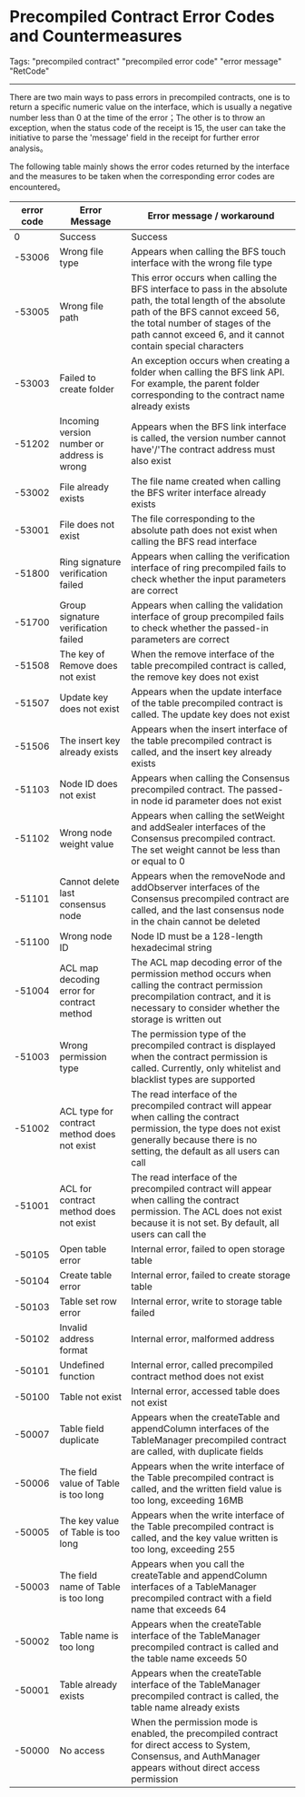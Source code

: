 # Precompiled Contract Error Codes and Countermeasures

Tags: "precompiled contract" "precompiled error code" "error message" "RetCode"

---

There are two main ways to pass errors in precompiled contracts, one is to return a specific numeric value on the interface, which is usually a negative number less than 0 at the time of the error；The other is to throw an exception, when the status code of the receipt is 15, the user can take the initiative to parse the 'message' field in the receipt for further error analysis。

The following table mainly shows the error codes returned by the interface and the measures to be taken when the corresponding error codes are encountered。

| error code| Error Message| Error message / workaround|
|--------|------------------------------|-------------------------------------------------------------------------------------------------------------------------|
| 0      | Success                      | Success|
| -53006 | Wrong file type| Appears when calling the BFS touch interface with the wrong file type|
| -53005 | Wrong file path| This error occurs when calling the BFS interface to pass in the absolute path, the total length of the absolute path of the BFS cannot exceed 56, the total number of stages of the path cannot exceed 6, and it cannot contain special characters|
| -53003 | Failed to create folder| An exception occurs when creating a folder when calling the BFS link API. For example, the parent folder corresponding to the contract name already exists|
| -51202 | Incoming version number or address is wrong| Appears when the BFS link interface is called, the version number cannot have'/'The contract address must also exist|
| -53002 | File already exists| The file name created when calling the BFS writer interface already exists|
| -53001 | File does not exist| The file corresponding to the absolute path does not exist when calling the BFS read interface|
| -51800 | Ring signature verification failed| Appears when calling the verification interface of ring precompiled fails to check whether the input parameters are correct|
| -51700 | Group signature verification failed| Appears when calling the validation interface of group precompiled fails to check whether the passed-in parameters are correct|
| -51508 | The key of Remove does not exist| When the remove interface of the table precompiled contract is called, the remove key does not exist|
| -51507 | Update key does not exist| Appears when the update interface of the table precompiled contract is called. The update key does not exist|
| -51506 | The insert key already exists| Appears when the insert interface of the table precompiled contract is called, and the insert key already exists|
| -51103 | Node ID does not exist| Appears when calling the Consensus precompiled contract. The passed-in node id parameter does not exist|
| -51102 | Wrong node weight value| Appears when calling the setWeight and addSealer interfaces of the Consensus precompiled contract. The set weight cannot be less than or equal to 0|
| -51101 | Cannot delete last consensus node| Appears when the removeNode and addObserver interfaces of the Consensus precompiled contract are called, and the last consensus node in the chain cannot be deleted|
| -51100 | Wrong node ID| Node ID must be a 128-length hexadecimal string|
| -51004 | ACL map decoding error for contract method| The ACL map decoding error of the permission method occurs when calling the contract permission precompilation contract, and it is necessary to consider whether the storage is written out|
| -51003 | Wrong permission type| The permission type of the precompiled contract is displayed when the contract permission is called. Currently, only whitelist and blacklist types are supported|
| -51002 | ACL type for contract method does not exist| The read interface of the precompiled contract will appear when calling the contract permission, the type does not exist generally because there is no setting, the default as all users can call|
| -51001 | ACL for contract method does not exist| The read interface of the precompiled contract will appear when calling the contract permission. The ACL does not exist because it is not set. By default, all users can call the|
| -50105 | Open table error             | Internal error, failed to open storage table|
| -50104 | Create table error           | Internal error, failed to create storage table|
| -50103 | Table set row error          | Internal error, write to storage table failed|
| -50102 | Invalid address format       | Internal error, malformed address|
| -50101 | Undefined function           | Internal error, called precompiled contract method does not exist|
| -50100 | Table not exist              | Internal error, accessed table does not exist|
| -50007 | Table field duplicate| Appears when the createTable and appendColumn interfaces of the TableManager precompiled contract are called, with duplicate fields|
| -50006 | The field value of Table is too long| Appears when the write interface of the Table precompiled contract is called, and the written field value is too long, exceeding 16MB|
| -50005 | The key value of Table is too long| Appears when the write interface of the Table precompiled contract is called, and the key value written is too long, exceeding 255|
| -50003 | The field name of Table is too long| Appears when you call the createTable and appendColumn interfaces of a TableManager precompiled contract with a field name that exceeds 64|
| -50002 | Table name is too long| Appears when the createTable interface of the TableManager precompiled contract is called and the table name exceeds 50|
| -50001 | Table already exists| Appears when the createTable interface of the TableManager precompiled contract is called, the table name already exists|
| -50000 | No access| When the permission mode is enabled, the precompiled contract for direct access to System, Consensus, and AuthManager appears without direct access permission|

